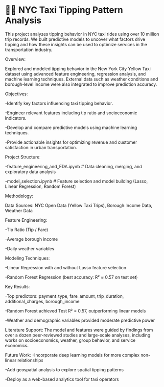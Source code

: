 # 🗽🚕 NYC Taxi Tipping Pattern Analysis
This project analyzes tipping behavior in NYC taxi rides using over 10 million trip records. We built predictive models to uncover what factors drive tipping and how these insights can be used to optimize services in the transportation industry.

Overview:

Explored and modeled tipping behavior in the New York City Yellow Taxi dataset using advanced feature engineering, regression analysis, and machine learning techniques. External data such as weather conditions and borough-level income were also integrated to improve prediction accuracy.

Objectives:

-Identify key factors influencing taxi tipping behavior.

-Engineer relevant features including tip ratio and socioeconomic indicators.

-Develop and compare predictive models using machine learning techniques.

-Provide actionable insights for optimizing revenue and customer satisfaction in urban transportation.



Project Structure:

-feature_engineering_and_EDA.ipynb     # Data cleaning, merging, and exploratory data analysis

-model_selection.ipynb                 # Feature selection and model building (Lasso, Linear Regression, Random Forest)


Methodology:

Data Sources: NYC Open Data (Yellow Taxi Trips), Borough Income Data, Weather Data


Feature Engineering:

-Tip Ratio (Tip / Fare)

-Average borough income

-Daily weather variables


Modeling Techniques:

-Linear Regression with and without Lasso feature selection

-Random Forest Regression (best accuracy: R² ≈ 0.57 on test set)


Key Results:

-Top predictors: payment_type, fare_amount, trip_duration, additional_charges, borough_income

-Random Forest achieved Test R² = 0.57, outperforming linear models

-Weather and demographic variables provided moderate predictive power


Literature Support:
The model and features were guided by findings from over a dozen peer-reviewed studies and large-scale analyses, including works on socioeconomics, weather, group behavior, and service economics.


Future Work:
-Incorporate deep learning models for more complex non-linear relationships

-Add geospatial analysis to explore spatial tipping patterns

-Deploy as a web-based analytics tool for taxi operators
